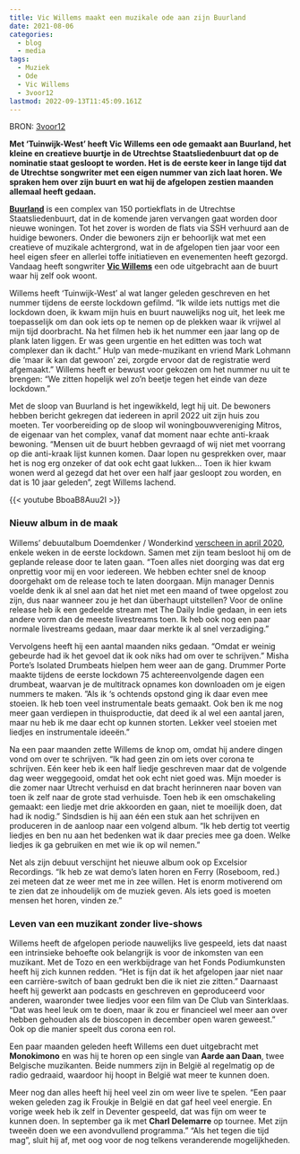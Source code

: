 ```yaml
---
title: Vic Willems maakt een muzikale ode aan zijn Buurland
date: 2021-08-06
categories:
  - blog
  - media
tags:
  - Muziek
  - Ode
  - Vic Willems
  - 3voor12
lastmod: 2022-09-13T11:45:09.161Z
---
```

BRON: [3voor12](https://3voor12.vpro.nl/lokaal/utrecht/artikelen/overzicht/2021/augustus/Vic-Willems-Tuinwijk-West.html)

**Met ‘Tuinwijk-West’ heeft Vic Willems een ode gemaakt aan Buurland, het kleine en creatieve buurtje in de Utrechtse Staatsliedenbuurt dat op de nominatie staat gesloopt te worden. Het is de eerste keer in lange tijd dat de Utrechtse songwriter met een eigen nummer van zich laat horen. We spraken hem over zijn buurt en wat hij de afgelopen zestien maanden allemaal heeft gedaan.**

**[Buurland](https://buurlandutrecht.nl/)** is een complex van 150 portiekflats in de Utrechtse Staatsliedenbuurt, dat in de komende jaren vervangen gaat worden door nieuwe woningen. Tot het zover is worden de flats via SSH verhuurd aan de huidige bewoners. Onder die bewoners zijn er behoorlijk wat met een creatieve of muzikale achtergrond, wat in de afgelopen tien jaar voor een heel eigen sfeer en allerlei toffe initiatieven en evenementen heeft gezorgd. Vandaag heeft songwriter [**Vic Willems**](https://www.instagram.com/vic_willems) een ode uitgebracht aan de buurt waar hij zelf ook woont.

Willems heeft ‘Tuinwijk-West’ al wat langer geleden geschreven en het nummer tijdens de eerste lockdown gefilmd. “Ik wilde iets nuttigs met die lockdown doen, ik kwam mijn huis en buurt nauwelijks nog uit, het leek me toepasselijk om dan ook iets op te nemen op de plekken waar ik vrijwel al mijn tijd doorbracht. Na het filmen heb ik het nummer een jaar lang op de plank laten liggen. Er was geen urgentie en het editten was toch wat complexer dan ik dacht.” Hulp van mede-muzikant en vriend Mark Lohmann die ‘maar ik kan dat gewoon’ zei, zorgde ervoor dat de registratie werd afgemaakt.” Willems heeft er bewust voor gekozen om het nummer nu uit te brengen: “We zitten hopelijk wel zo’n beetje tegen het einde van deze lockdown.”

Met de sloop van Buurland is het ingewikkeld, legt hij uit. De bewoners hebben bericht gekregen dat iedereen in april 2022 uit zijn huis zou moeten. Ter voorbereiding op de sloop wil woningbouwvereniging Mitros, de eigenaar van het complex, vanaf dat moment naar echte anti-kraak bewoning. “Mensen uit de buurt hebben gevraagd of wij niet met voorrang op die anti-kraak lijst kunnen komen. Daar lopen nu gesprekken over, maar het is nog erg onzeker of dat ook echt gaat lukken... Toen ik hier kwam wonen werd al gezegd dat het over een half jaar gesloopt zou worden, en dat is 10 jaar geleden”, zegt Willems lachend.

{{< youtube BboaB8Auu2I >}}

### Nieuw album in de maak

Willems’ debuutalbum Doemdenker / Wonderkind [verscheen in april 2020](https://3voor12.vpro.nl/lokaal/utrecht/artikelen/overzicht/2020/april/Vic-Willems-albumrelease-interview.html), enkele weken in de eerste lockdown. Samen met zijn team besloot hij om de geplande release door te laten gaan. “Toen alles niet doorging was dat erg onprettig voor mij en voor iedereen. We hebben echter snel de knoop doorgehakt om de release toch te laten doorgaan. Mijn manager Dennis voelde denk ik al snel aan dat het niet met een maand of twee opgelost zou zijn, dus naar wanneer zou je het dan überhaupt uitstellen? Voor de online release heb ik een gedeelde stream met The Daily Indie gedaan, in een iets andere vorm dan de meeste livestreams toen. Ik heb ook nog een paar normale livestreams gedaan, maar daar merkte ik al snel verzadiging.”

Vervolgens heeft hij een aantal maanden niks gedaan. “Omdat er weinig gebeurde had ik het gevoel dat ik ook niks had om over te schrijven.” Misha Porte’s Isolated Drumbeats hielpen hem weer aan de gang. Drummer Porte maakte tijdens de eerste lockdown 75 achtereenvolgende dagen een drumbeat, waarvan je de multitrack opnames kon downloaden om je eigen nummers te maken. ”Als ik ‘s ochtends opstond ging ik daar even mee stoeien. Ik heb toen veel instrumentale beats gemaakt. Ook ben ik me nog meer gaan verdiepen in thuisproductie, dat deed ik al wel een aantal jaren, maar nu heb ik me daar echt op kunnen storten. Lekker veel stoeien met liedjes en instrumentale ideeën.”

Na een paar maanden zette Willems de knop om, omdat hij andere dingen vond om over te schrijven. “Ik had geen zin om iets over corona te schrijven. Eén keer heb ik een half liedje geschreven maar dat de volgende dag weer weggegooid, omdat het ook echt niet goed was. Mijn moeder is die zomer naar Utrecht verhuisd en dat bracht herinneren naar boven van toen ik zelf naar de grote stad verhuisde. Toen heb ik een omschakeling gemaakt: een liedje met drie akkoorden en gaan, niet te moeilijk doen, dat had ik nodig.” Sindsdien is hij aan één een stuk aan het schrijven en produceren in de aanloop naar een volgend album. “Ik heb dertig tot veertig liedjes en ben nu aan het bedenken wat ik daar precies mee ga doen. Welke liedjes ik ga gebruiken en met wie ik op wil nemen.” 

Net als zijn debuut verschijnt het nieuwe album ook op Excelsior Recordings. “Ik heb ze wat demo’s laten horen en Ferry (Roseboom, red.) zei meteen dat ze weer met me in zee willen. Het is enorm motiverend om te zien dat ze inhoudelijk om de muziek geven. Als iets goed is moeten mensen het horen, vinden ze.”

### Leven van een muzikant zonder live-shows

Willems heeft de afgelopen periode nauwelijks live gespeeld, iets dat naast een intrinsieke behoefte ook belangrijk is voor de inkomsten van een muzikant. Met de Tozo en een werkbijdrage van het Fonds Podiumkunsten heeft hij zich kunnen redden. “Het is fijn dat ik het afgelopen jaar niet naar een carrière-switch of baan gedrukt ben die ik niet zie zitten.” Daarnaast heeft hij gewerkt aan podcasts en geschreven en geproduceerd voor anderen, waaronder twee liedjes voor een film van De Club van Sinterklaas. “Dat was heel leuk om te doen, maar ik zou er financieel wel meer aan over hebben gehouden als de bioscopen in december open waren geweest.” Ook op die manier speelt dus corona een rol.

Een paar maanden geleden heeft Willems een duet uitgebracht met **Monokimono** en was hij te horen op een single van **Aarde aan Daan**, twee Belgische muzikanten. Beide nummers zijn in België al regelmatig op de radio gedraaid, waardoor hij hoopt in België wat meer te kunnen doen.

Meer nog dan alles heeft hij heel veel zin om weer live te spelen. “Een paar weken geleden zag ik Froukje in België en dat gaf heel veel energie. En vorige week heb ik zelf in Deventer gespeeld, dat was fijn om weer te kunnen doen. In september ga ik met **Charl Delemarre** op tournee. Met zijn tweeën doen we een avondvullend programma.” “Als het tegen die tijd mag”, sluit hij af, met oog voor de nog telkens veranderende mogelijkheden.
 

